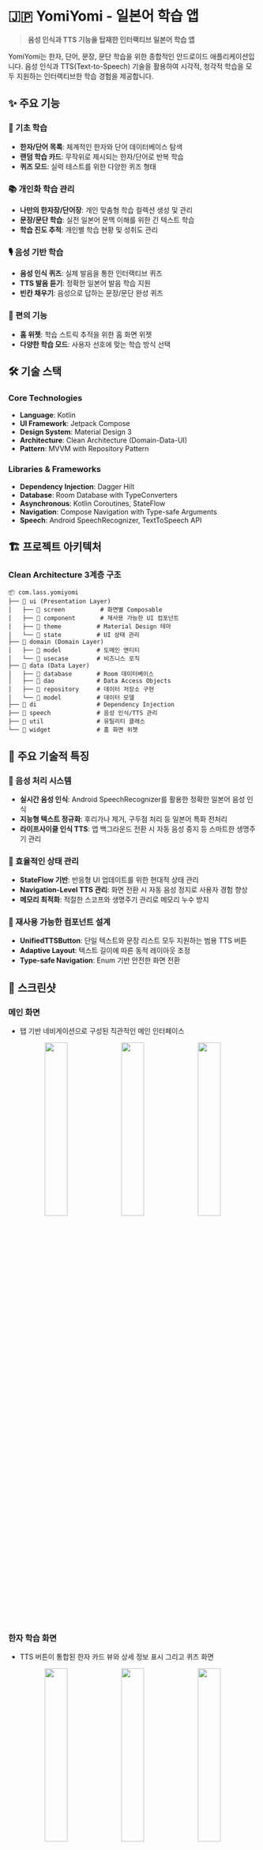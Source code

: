 # 🇯🇵 YomiYomi - 일본어 학습 앱

> **음성 인식과 TTS 기능을 탑재한 인터랙티브 일본어 학습 앱**

YomiYomi는 한자, 단어, 문장, 문단 학습을 위한 종합적인 안드로이드 애플리케이션입니다. 음성 인식과 TTS(Text-to-Speech) 기술을 활용하여 시각적, 청각적 학습을 모두 지원하는 인터랙티브한 학습 경험을 제공합니다.

## ✨ 주요 기능

### 🎯 기초 학습
- **한자/단어 목록**: 체계적인 한자와 단어 데이터베이스 탐색
- **랜덤 학습 카드**: 무작위로 제시되는 한자/단어로 반복 학습
- **퀴즈 모드**: 실력 테스트를 위한 다양한 퀴즈 형태

### 📚 개인화 학습 관리
- **나만의 한자장/단어장**: 개인 맞춤형 학습 컬렉션 생성 및 관리
- **문장/문단 학습**: 실전 일본어 문맥 이해를 위한 긴 텍스트 학습
- **학습 진도 추적**: 개인별 학습 현황 및 성취도 관리

### 🎙️ 음성 기반 학습
- **음성 인식 퀴즈**: 실제 발음을 통한 인터랙티브 퀴즈
- **TTS 발음 듣기**: 정확한 일본어 발음 학습 지원
- **빈칸 채우기**: 음성으로 답하는 문장/문단 완성 퀴즈

### 📱 편의 기능
- **홈 위젯**: 학습 스트릭 추적을 위한 홈 화면 위젯
- **다양한 학습 모드**: 사용자 선호에 맞는 학습 방식 선택

## 🛠 기술 스택

### Core Technologies
- **Language**: Kotlin
- **UI Framework**: Jetpack Compose
- **Design System**: Material Design 3
- **Architecture**: Clean Architecture (Domain-Data-UI)
- **Pattern**: MVVM with Repository Pattern

### Libraries & Frameworks
- **Dependency Injection**: Dagger Hilt
- **Database**: Room Database with TypeConverters
- **Asynchronous**: Kotlin Coroutines, StateFlow
- **Navigation**: Compose Navigation with Type-safe Arguments
- **Speech**: Android SpeechRecognizer, TextToSpeech API

## 🏗 프로젝트 아키텍처

### Clean Architecture 3계층 구조
```
📦 com.lass.yomiyomi
├── 📂 ui (Presentation Layer)
│   ├── 📂 screen          # 화면별 Composable
│   ├── 📂 component       # 재사용 가능한 UI 컴포넌트
│   ├── 📂 theme          # Material Design 테마
│   └── 📂 state          # UI 상태 관리
├── 📂 domain (Domain Layer)
│   ├── 📂 model          # 도메인 엔티티
│   └── 📂 usecase        # 비즈니스 로직
├── 📂 data (Data Layer)
│   ├── 📂 database       # Room 데이터베이스
│   ├── 📂 dao            # Data Access Objects
│   ├── 📂 repository     # 데이터 저장소 구현
│   └── 📂 model          # 데이터 모델
├── 📂 di                 # Dependency Injection
├── 📂 speech             # 음성 인식/TTS 관리
├── 📂 util               # 유틸리티 클래스
└── 📂 widget             # 홈 화면 위젯
```

## 🎯 주요 기술적 특징

### 🎤 음성 처리 시스템
- **실시간 음성 인식**: Android SpeechRecognizer를 활용한 정확한 일본어 음성 인식
- **지능형 텍스트 정규화**: 후리가나 제거, 구두점 처리 등 일본어 특화 전처리
- **라이프사이클 인식 TTS**: 앱 백그라운드 전환 시 자동 음성 중지 등 스마트한 생명주기 관리

### 🔄 효율적인 상태 관리
- **StateFlow 기반**: 반응형 UI 업데이트를 위한 현대적 상태 관리
- **Navigation-Level TTS 관리**: 화면 전환 시 자동 음성 정지로 사용자 경험 향상
- **메모리 최적화**: 적절한 스코프와 생명주기 관리로 메모리 누수 방지

### 🎨 재사용 가능한 컴포넌트 설계
- **UnifiedTTSButton**: 단일 텍스트와 문장 리스트 모두 지원하는 범용 TTS 버튼
- **Adaptive Layout**: 텍스트 길이에 따른 동적 레이아웃 조정
- **Type-safe Navigation**: Enum 기반 안전한 화면 전환

## 📱 스크린샷

### 메인 화면
- 탭 기반 네비게이션으로 구성된 직관적인 메인 인터페이스
<p align="center">
  <img src="https://github.com/user-attachments/assets/20e8dc14-04cc-427c-91ef-e9610c2d6291" width="30%" />
  <img src="https://github.com/user-attachments/assets/f209b218-e803-4603-84c1-c136e407ddc4" width="30%" />
  <img src="https://github.com/user-attachments/assets/7b0ccfbf-b28f-4963-ae2d-b5b3503112b9" width="30%" />
</p>

### 한자 학습 화면
- TTS 버튼이 통합된 한자 카드 뷰와 상세 정보 표시 그리고 퀴즈 화면
<p align="center">
  <img src="https://github.com/user-attachments/assets/04c4620a-5945-4f36-a066-9be5ff4a43e0" width="30%" />
  <img src="https://github.com/user-attachments/assets/a82ca113-e6dd-43b4-b34e-b955d190270f" width="30%" />
  <img src="https://github.com/user-attachments/assets/c315b4f7-09e8-406b-bcec-d0ce2851d8f9" width="30%" />
</p>

### 단어 학습 화면
- TTS 버튼이 통합된 단어 카드 뷰와 상세 정보 표시 그리고 퀴즈 화면
<p align="center">
  <img src="https://github.com/user-attachments/assets/fcf91d68-b7c0-4c62-836e-ddd96f73b7fe" width="30%" />
  <img src="https://github.com/user-attachments/assets/5a79690f-aa07-414e-adfb-625dd32f8eaa" width="30%" />
  <img src="https://github.com/user-attachments/assets/7933e826-3334-4303-ab2b-d07dee735d4e" width="30%" />
</p>

### 문장 학습 화면
- 음성 인식을 통한 말하기 퀴즈
<p align="center">
  <img src="https://github.com/user-attachments/assets/50a1b5f5-7769-4e60-b580-ccf8e46358cf" width="30%" />
  <img src="https://github.com/user-attachments/assets/2e09abc6-76e7-4934-b5f9-f0f47340f64b" width="30%" />
  <img src="https://github.com/user-attachments/assets/d1b40785-890e-4eb3-bcf6-7440c185f3c4" width="30%" />
</p>

### 문단 학습 화면
- 문단 리스트와 상세 화면 그리고 퀴즈 화면
<p align="center">
  <img src="https://github.com/user-attachments/assets/83dcc13e-27f3-4fbb-b74a-9baa14f5fa22" width="30%" />
  <img src="https://github.com/user-attachments/assets/fac5d8d1-68c9-4145-8afb-fa6a53b73631" width="30%" />
  <img src="https://github.com/user-attachments/assets/8108b6b0-877d-4247-a5d2-d60574dc4fe6" width="30%" />
</p>
